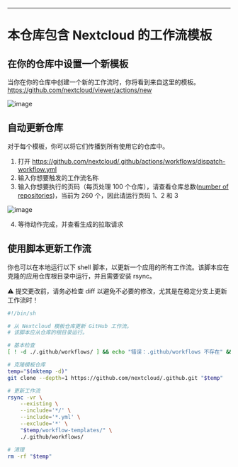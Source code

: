 ---
<!--  
SPDX-FileCopyrightText: 2021-2024 Nextcloud GmbH und Nextcloud-Mitwirkende  
SPDX-License-Identifier: MIT  
-->  

# 本仓库包含 Nextcloud 的工作流模板  

## 在你的仓库中设置一个新模板  

当你在你的仓库中创建一个新的工作流时，你将看到来自这里的模板。  
https://github.com/nextcloud/viewer/actions/new  

![image](https://raw.githubusercontent.com/nextcloud/.github/master/screenshots/choose-a-workflow.png)  

## 自动更新仓库  

对于每个模板，你可以将它们传播到所有使用它的仓库中。  
1. 打开 https://github.com/nextcloud/.github/actions/workflows/dispatch-workflow.yml  
2. 输入你想要触发的工作流名称  
3. 输入你想要执行的页码（每页处理 100 个仓库），请查看仓库总数([number of repositories](https://github.com/orgs/nextcloud/repositories))，当前为 260 个，因此请运行页码 1、2 和 3  

  ![image](https://raw.githubusercontent.com/nextcloud/.github/master/screenshots/dispatch-a-workflow.png)  

4. 等待动作完成，并查看生成的拉取请求  

## 使用脚本更新工作流  

你也可以在本地运行以下 shell 脚本，以更新一个应用的所有工作流。该脚本应在克隆的应用仓库根目录中运行，并且需要安装 rsync。

⚠️ 提交更改前，请务必检查 diff 以避免不必要的修改，尤其是在稳定分支上更新工作流时！

```sh
#!/bin/sh

# 从 Nextcloud 模板仓库更新 GitHub 工作流。
# 该脚本应从仓库的根目录运行。

# 基本检查
[ ! -d ./.github/workflows/ ] && echo "错误：.github/workflows 不存在" && exit 1

# 克隆模板仓库
temp="$(mktemp -d)"
git clone --depth=1 https://github.com/nextcloud/.github.git "$temp"

# 更新工作流
rsync -vr \
    --existing \
    --include='*/' \
    --include='*.yml' \
    --exclude='*' \
    "$temp/workflow-templates/" \
    ./.github/workflows/

# 清理
rm -rf "$temp"
```